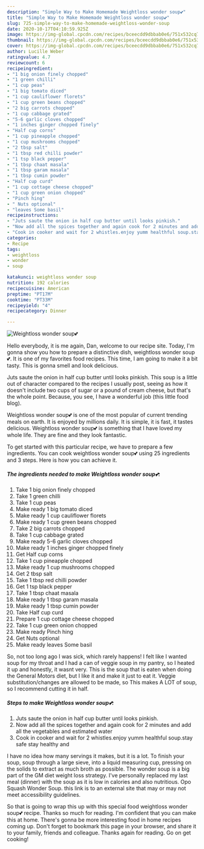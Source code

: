 ```yaml
---
description: "Simple Way to Make Homemade Weightloss wonder soup💕"
title: "Simple Way to Make Homemade Weightloss wonder soup💕"
slug: 725-simple-way-to-make-homemade-weightloss-wonder-soup
date: 2020-10-17T04:10:59.925Z
image: https://img-global.cpcdn.com/recipes/bceecdd9dbbab0e6/751x532cq70/weightloss-wonder-soup💕-recipe-main-photo.jpg
thumbnail: https://img-global.cpcdn.com/recipes/bceecdd9dbbab0e6/751x532cq70/weightloss-wonder-soup💕-recipe-main-photo.jpg
cover: https://img-global.cpcdn.com/recipes/bceecdd9dbbab0e6/751x532cq70/weightloss-wonder-soup💕-recipe-main-photo.jpg
author: Lucille Weber
ratingvalue: 4.7
reviewcount: 6
recipeingredient:
- "1 big onion finely chopped"
- "1 green chilli"
- "1 cup peas"
- "1 big tomato diced"
- "1 cup cauliflower florets"
- "1 cup green beans chopped"
- "2 big carrots chopped"
- "1 cup cabbage grated"
- "5-6 garlic cloves chopped"
- "1 inches ginger chopped finely"
- "Half cup corns"
- "1 cup pineapple chopped"
- "1 cup mushrooms chopped"
- "2 tbsp salt"
- "1 tbsp red chilli powder"
- "1 tsp black pepper"
- "1 tbsp chaat masala"
- "1 tbsp garam masala"
- "1 tbsp cumin powder"
- "Half cup curd"
- "1 cup cottage cheese chopped"
- "1 cup green onion chopped"
- "Pinch hing"
- " Nuts optional"
- "leaves Some basil"
recipeinstructions:
- "Juts saute the onion in half cup butter until looks pinkish."
- "Now add all the spices together and again cook for 2 minutes and add all the vegetables and estimated water"
- "Cook in cooker and wait for 2 whistles.enjoy yumm healthful soup.stay safe stay healthy and"
categories:
- Recipe
tags:
- weightloss
- wonder
- soup

katakunci: weightloss wonder soup 
nutrition: 192 calories
recipecuisine: American
preptime: "PT17M"
cooktime: "PT33M"
recipeyield: "4"
recipecategory: Dinner

---
```



![Weightloss wonder soup💕](https://img-global.cpcdn.com/recipes/bceecdd9dbbab0e6/751x532cq70/weightloss-wonder-soup💕-recipe-main-photo.jpg)

Hello everybody, it is me again, Dan, welcome to our recipe site. Today, I'm gonna show you how to prepare a distinctive dish, weightloss wonder soup💕. It is one of my favorites food recipes. This time, I am going to make it a bit tasty. This is gonna smell and look delicious.

Juts saute the onion in half cup butter until looks pinkish. This soup is a little out of character compared to the recipes I usually post, seeing as how it doesn&#39;t include two cups of sugar or a pound of cream cheese, but that&#39;s the whole point. Because, you see, I have a wonderful job (this little food blog).

Weightloss wonder soup💕 is one of the most popular of current trending meals on earth. It is enjoyed by millions daily. It is simple, it is fast, it tastes delicious. Weightloss wonder soup💕 is something that I have loved my whole life. They are fine and they look fantastic.


To get started with this particular recipe, we have to prepare a few ingredients. You can cook weightloss wonder soup💕 using 25 ingredients and 3 steps. Here is how you can achieve it.

<!--inarticleads1-->

##### The ingredients needed to make Weightloss wonder soup💕:

1. Take 1 big onion finely chopped
1. Take 1 green chilli
1. Take 1 cup peas
1. Make ready 1 big tomato diced
1. Make ready 1 cup cauliflower florets
1. Make ready 1 cup green beans chopped
1. Take 2 big carrots chopped
1. Take 1 cup cabbage grated
1. Make ready 5-6 garlic cloves chopped
1. Make ready 1 inches ginger chopped finely
1. Get Half cup corns
1. Take 1 cup pineapple chopped
1. Make ready 1 cup mushrooms chopped
1. Get 2 tbsp salt
1. Take 1 tbsp red chilli powder
1. Get 1 tsp black pepper
1. Take 1 tbsp chaat masala
1. Make ready 1 tbsp garam masala
1. Make ready 1 tbsp cumin powder
1. Take Half cup curd
1. Prepare 1 cup cottage cheese chopped
1. Take 1 cup green onion chopped
1. Make ready Pinch hing
1. Get  Nuts optional
1. Make ready leaves Some basil


So, not too long ago I was sick, which rarely happens! I felt like I wanted soup for my throat and I had a can of veggie soup in my pantry, so I heated it up and honestly, it wasnt very. This is the soup that is eaten when doing the General Motors diet, but I like it and make it just to eat it. Veggie substitution/changes are allowed to be made, so This makes A LOT of soup, so I recommend cutting it in half. 

<!--inarticleads2-->

##### Steps to make Weightloss wonder soup💕:

1. Juts saute the onion in half cup butter until looks pinkish.
1. Now add all the spices together and again cook for 2 minutes and add all the vegetables and estimated water
1. Cook in cooker and wait for 2 whistles.enjoy yumm healthful soup.stay safe stay healthy and


I have no idea how many servings it makes, but it is a lot. To finish your soup, soup through a large sieve, into a liquid measuring cup, pressing on the solids to extract as much broth as possible. The wonder soup is a big part of the GM diet weight loss strategy. I&#39;ve personally replaced my last meal (dinner) with the soup as it is low in calories and also nutritious. Opo Squash Wonder Soup. this link is to an external site that may or may not meet accessibility guidelines. 

So that is going to wrap this up with this special food weightloss wonder soup💕 recipe. Thanks so much for reading. I'm confident that you can make this at home. There's gonna be more interesting food in home recipes coming up. Don't forget to bookmark this page in your browser, and share it to your family, friends and colleague. Thanks again for reading. Go on get cooking!
